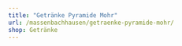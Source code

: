 ```yaml
---
title: "Getränke Pyramide Mohr"
url: /massenbachhausen/getraenke-pyramide-mohr/
shop: Getränke
---
```

